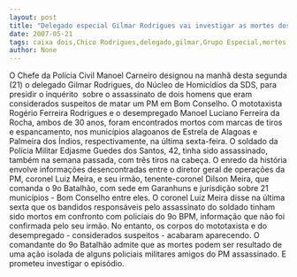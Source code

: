 ```yaml
---
layout: post
title: "Delegado especial Gilmar Rodrigues vai investigar as mortes dos dois suspeitos de matar PM "
date: 2007-05-21
tags: caixa dois,Chico Rodrigues,delegado,gilmar,Grupo Especial,mortes
author: None
---
```

O Chefe da Pol&iacute;cia Civil Manoel Carneiro designou na manh&atilde; desta segunda (21) o delegado Gilmar Rodrigues, do N&uacute;cleo de Homic&iacute;dios da SDS, para presidir o inqu&eacute;rito&nbsp; sobre o assassinato de dois homens que eram considerados suspeitos de matar um PM em Bom Conselho.
O mototaxista Rog&eacute;rio Ferreira Rodrigues e o desempregado Manoel Luciano Ferreira da Rocha, ambos de 30 anos, foram encontrados mortos com marcas de tiros e espancamento, nos munic&iacute;pios alagoanos de Estrela de Alagoas e Palmeira dos &Iacute;ndios, respectivamente, na &uacute;ltima sexta-feira. 
O&nbsp;soldado da Pol&iacute;cia Militar Edjasme Guedes dos Santos, 42, tinha sido assassinado, tamb&eacute;m&nbsp;na semana passada, com tr&ecirc;s tiros na cabe&ccedil;a.
O enredo da hist&oacute;ria envolve informa&ccedil;&otilde;es desencontradas entre o diretor geral de opera&ccedil;&otilde;es da PM, coronel Luiz Meira, e seu irm&atilde;o, tenente-coronel Dilson Meira, que comanda o 9o Batalh&atilde;o, com sede em Garanhuns e jurisdi&ccedil;&atilde;o sobre 21 munic&iacute;pios - Bom Conselho entre eles.
O coronel Luiz Meira disse na &uacute;ltima sexta que os bandidos respons&aacute;veis pelo assassinato do&nbsp;soldado tinham sido mortos em confronto com policiais do 9o BPM, informa&ccedil;&atilde;o que n&atilde;o foi confirmada pelo seu irm&atilde;o.
No entanto, os corpos do mototaxista e do desempregado - considerados suspeitos - acabaram aparecendo. O comandante do 9o Batalh&atilde;o admite que as mortes podem ser resultado&nbsp;de uma a&ccedil;&atilde;o isolada de alguns policiais militares amigos do PM assassinado.&nbsp;E prometeu investigar o epis&oacute;dio. 